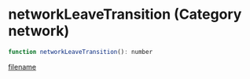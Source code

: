 # networkLeaveTransition (Category network)

```js
function networkLeaveTransition(): number
```

[filename](networkLeaveTransition_m.md ':include')